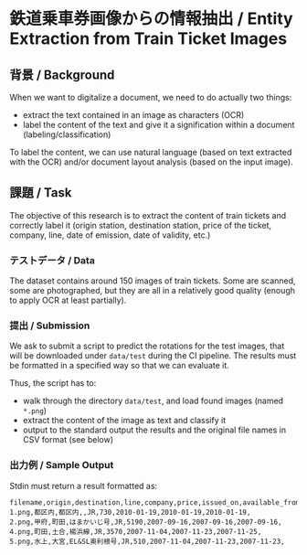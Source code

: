# 鉄道乗車券画像からの情報抽出 / Entity Extraction from Train Ticket Images

## 背景 / Background

When we want to digitalize a document, we need to do actually two things:
  - extract the text contained in an image as characters (OCR)
  - label the content of the text and give it a signification within a document (labeling/classification)

To label the content, we can use natural language (based on text extracted with the OCR) and/or document layout analysis (based on the input image).


## 課題 / Task

The objective of this research is to extract the content of train tickets and correctly label it (origin station, destination station, price of the ticket, company, line, date of emission, date of validity, etc.)

### テストデータ / Data

The dataset contains around 150 images of train tickets. Some are scanned, some are photographed, but they are all in a relatively good quality (enough to apply OCR at least partially).

### 提出 / Submission

We ask to submit a script to predict the rotations for the test images, that will be downloaded under `data/test` during the CI pipeline. The results must be formatted in a specified way so that we can evaluate it.

Thus, the script has to:

 - walk through the directory `data/test`, and load found images (named `*.png`)
 - extract the content of the image as text and classify it
 - output to the standard output the results and the original file names in CSV format (see below)

### 出力例 / Sample Output

Stdin must return a result formatted as:
```csv
filename,origin,destination,line,company,price,issued_on,available_from,expire_on,
1.png,都区内,都区内,,JR,730,2010-01-19,2010-01-19,2010-01-19,  
2.png,甲府,町田,はまかいじ号,JR,5190,2007-09-16,2007-09-16,2007-09-16,  
4.png,町田,土合,楊浜線,JR,3570,2007-11-04,2007-11-23,2007-11-25,
5.png,水上,大宮,EL&SL奥利根号,JR,510,2007-11-04,2007-11-23,2007-11-23,
```
